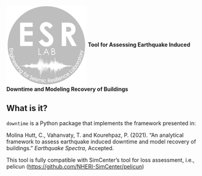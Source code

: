 <p align="left">
<img src="https://github.com/carlosmolinahutt/ESR-Lab-Repositories/blob/master/esrlab.png" 
     
<p align="center">
	<b>Tool for Assessing Earthquake Induced Downtime and Modeling Recovery of Buildings</b>

	    
	    
## What is it?

`downtime` is a Python package that implements the framework presented in: 

Molina Hutt, C., Vahanvaty, T. and Kourehpaz, P. (2021). “An analytical framework to assess earthquake induced downtime and model recovery of buildings.” *Earthquake Spectra*, Accepted.

This tool is fully compatible with SimCenter’s tool for loss assessment, i.e., pelicun (https://github.com/NHERI-SimCenter/pelicun) 
